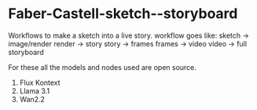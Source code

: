 # Faber-Castell-sketch--storyboard
Workflows to make a sketch into a live story.
workflow goes like:
sketch -> image/render
render -> story
story -> frames
frames -> video 
video -> full storyboard 


For these all the models and nodes used are open source.
1. Flux Kontext
2. Llama 3.1
3. Wan2.2
   
